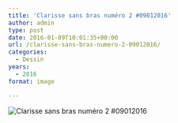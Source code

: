 ```yaml
---
title: 'Clarisse sans bras numéro 2 #09012016'
author: admin
type: post
date: 2016-01-09T10:01:35+00:00
url: /clarisse-sans-bras-numero-2-09012016/
categories:
  - Dessin
years:
  - 2016
format: image

---
```

![Clarisse sans bras numéro 2 #09012016](./img_0605.jpg)